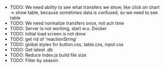 - TODO: We need ability to see what transfers we show, like click on chart -> show table,
  because sometimes data is confused, so we need to see table
- TODO: We need normalize transfers once, not ach time
- TODO: Server is not working, start w.o. Docker
- TODO: Initial load screen is not done
- TODO: get rid of 'reactionString'
- TODO: global styles for button.css, table.css, input.css
- TODO: Get latest .db
- TODO: Reduce index.js build file size
- TODO: Filter by season